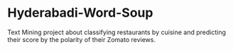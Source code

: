 # Hyderabadi-Word-Soup
Text Mining project about classifying restaurants by cuisine and predicting their score by the polarity of their Zomato reviews.
